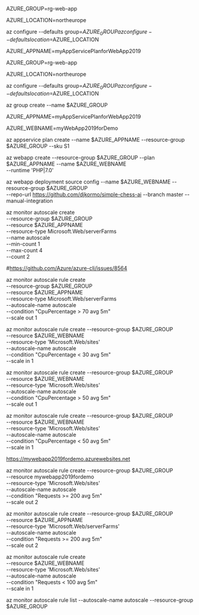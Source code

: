 

AZURE_GROUP=rg-web-app

AZURE_LOCATION=northeurope

az configure --defaults group=$AZURE_GROUP 
az configure --defaults location=$AZURE_LOCATION

AZURE_APPNAME=myAppServicePlanforWebApp2019


AZURE_GROUP=rg-web-app

AZURE_LOCATION=northeurope

az configure --defaults group=$AZURE_GROUP az configure --defaults location=$AZURE_LOCATION

az group create --name $AZURE_GROUP

AZURE_APPNAME=myAppServicePlanforWebApp2019

AZURE_WEBNAME=myWebApp2019forDemo


az appservice plan create --name $AZURE_APPNAME --resource-group $AZURE_GROUP --sku S1


az webapp create --resource-group $AZURE_GROUP --plan $AZURE_APPNAME --name $AZURE_WEBNAME \
  --runtime 'PHP|7.0'


az webapp deployment source config --name $AZURE_WEBNAME --resource-group $AZURE_GROUP \
  --repo-url https://github.com/djkormo/simple-chess-ai --branch master --manual-integration

az monitor autoscale create \
  --resource-group $AZURE_GROUP \
  --resource $AZURE_APPNAME \
  --resource-type Microsoft.Web/serverFarms \
  --name autoscale \
  --min-count 1 \
  --max-count 4 \
  --count 2
  
#https://github.com/Azure/azure-cli/issues/8564

az monitor autoscale rule create \
  --resource-group $AZURE_GROUP \
  --resource $AZURE_APPNAME \
  --resource-type Microsoft.Web/serverFarms \
  --autoscale-name autoscale \
  --condition "CpuPercentage > 70 avg 5m" \
  --scale out 1
  
az monitor autoscale rule create  --resource-group $AZURE_GROUP   \
--resource $AZURE_WEBNAME  \
--resource-type 'Microsoft.Web/sites' \
--autoscale-name autoscale    \
--condition "CpuPercentage < 30 avg 5m"   \
--scale in 1  
  
  
az monitor autoscale rule create  --resource-group $AZURE_GROUP   \
--resource $AZURE_WEBNAME  \
--resource-type 'Microsoft.Web/sites' \
--autoscale-name autoscale    \
--condition "CpuPercentage  > 50 avg 5m"   \
--scale out 1


az monitor autoscale rule create  --resource-group $AZURE_GROUP   \
--resource $AZURE_WEBNAME  \
--resource-type 'Microsoft.Web/sites' \
--autoscale-name autoscale    \
--condition "CpuPercentage < 50 avg 5m"   \
--scale in 1

  
 

https://mywebapp2019fordemo.azurewebsites.net


 az monitor autoscale rule create  --resource-group $AZURE_GROUP   \
--resource mywebapp2019fordemo  \
--resource-type 'Microsoft.Web/sites' \
--autoscale-name autoscale    \
--condition "Requests >= 200 avg 5m"   \
--scale out 2

  
az monitor autoscale rule create  --resource-group $AZURE_GROUP   \
--resource $AZURE_APPNAME  \
--resource-type 'Microsoft.Web/serverFarms' \
--autoscale-name autoscale    \
--condition "Requests >= 200 avg 5m"   \
--scale out 2  
  
  
  
az monitor autoscale rule create \
--resource $AZURE_WEBNAME  \
--resource-type 'Microsoft.Web/sites' \
  --autoscale-name autoscale \
  --condition "Requests  < 100 avg 5m" \
  --scale in 1
  
  
  
az monitor autoscale rule list --autoscale-name autoscale  --resource-group $AZURE_GROUP